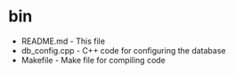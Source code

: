 bin
===

* README.md - This file
* db_config.cpp - C++ code for configuring the database
* Makefile - Make file for compiling code
